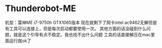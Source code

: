 # Thunderobot-ME
机型：雷神ME i7-9750h GTX1065版本
现在就剩下了网卡intel ac9462无解但是有工具可以连接上，但是每次启动都要使用一次。
其他方面的话没碰到什么问题，就是这个引导有点不稳定。我也找不出什么问题
工具的话直接解压在mac里面运行就ok了
